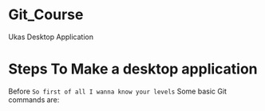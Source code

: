 # Git_Course
Ukas Desktop Application


# Steps To Make a desktop application

Before `So first of all I wanna know your levels`
Some basic Git commands are:
